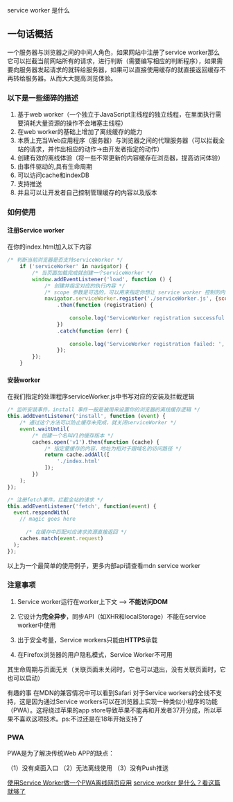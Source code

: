 service worker 是什么
## 一句话概括
一个服务器与浏览器之间的中间人角色，如果网站中注册了service worker那么它可以拦截当前网站所有的请求，进行判断（需要编写相应的判断程序），如果需要向服务器发起请求的就转给服务器，如果可以直接使用缓存的就直接返回缓存不再转给服务器。从而大大提高浏览体验。

### 以下是一些细碎的描述
1. 基于web worker（一个独立于JavaScript主线程的独立线程，在里面执行需要消耗大量资源的操作不会堵塞主线程）
2. 在web worker的基础上增加了离线缓存的能力
3. 本质上充当Web应用程序（服务器）与浏览器之间的代理服务器（可以拦截全站的请求，并作出相应的动作->由开发者指定的动作）
4. 创建有效的离线体验（将一些不常更新的内容缓存在浏览器，提高访问体验）
5. 由事件驱动的,具有生命周期
6. 可以访问cache和indexDB
7. 支持推送
8. 并且可以让开发者自己控制管理缓存的内容以及版本

### 如何使用
#### 注册Service worker 
在你的index.html加入以下内容
```javascript
/* 判断当前浏览器是否支持serviceWorker */
    if ('serviceWorker' in navigator) {
        /* 当页面加载完成就创建一个serviceWorker */
        window.addEventListener('load', function () {
            /* 创建并指定对应的执行内容 */
            /* scope 参数是可选的，可以用来指定你想让 service worker 控制的内容的子目录。 在这个例子里，我们指定了 '/'，表示 根网域下的所有内容。这也是默认值。 */
            navigator.serviceWorker.register('./serviceWorker.js', {scope: './'})
                .then(function (registration) {
 
                    console.log('ServiceWorker registration successful with scope: ', registration.scope);
                })
                .catch(function (err) {
 
                    console.log('ServiceWorker registration failed: ', err);
                });
        });
    }
 ```

#### 安装worker
在我们指定的处理程序serviceWorker.js中书写对应的安装及拦截逻辑

```javascript
/* 监听安装事件，install 事件一般是被用来设置你的浏览器的离线缓存逻辑 */
this.addEventListener('install', function (event) {
    /* 通过这个方法可以防止缓存未完成，就关闭serviceWorker */
    event.waitUntil(
        /* 创建一个名叫V1的缓存版本 */
        caches.open('v1').then(function (cache) {
            /* 指定要缓存的内容，地址为相对于跟域名的访问路径 */
            return cache.addAll([
                './index.html'
            ]);
        })
    );
});

/* 注册fetch事件，拦截全站的请求 */
this.addEventListener('fetch', function(event) {
  event.respondWith(
    // magic goes here
      
      /* 在缓存中匹配对应请求资源直接返回 */
    caches.match(event.request)
  );
});
```
以上为一个最简单的使用例子，更多内部api请查看mdn service worker

### 注意事项
1. Service worker运行在worker上下文 --> **不能访问DOM**

2. 它设计为**完全异步**，同步API（如XHR和localStorage）不能在service worker中使用

3. 出于安全考量，Service workers只能由**HTTPS**承载

4. 在Firefox浏览器的用户隐私模式，Service Worker不可用

其生命周期与页面无关（关联页面未关闭时，它也可以退出，没有关联页面时，它也可以启动）


有趣的事
在MDN的兼容情况中可以看到Safari 对于Service workers的全线不支持，这是因为通过Service workers可以在浏览器上实现一种类似小程序的功能（PWA）。这将绕过苹果的app store导致苹果不能再和开发者37开分成，所以苹果不喜欢这项技术。ps:不过还是在18年开始支持了


### PWA
PWA是为了解决传统Web APP的缺点：

（1）没有桌面入口
（2）无法离线使用
（3）没有Push推送

[使用Service Worker做一个PWA离线网页应用](https://zhuanlan.zhihu.com/p/29869709)
[service worker 是什么？看这篇就够了](https://zhuanlan.zhihu.com/p/115243059)